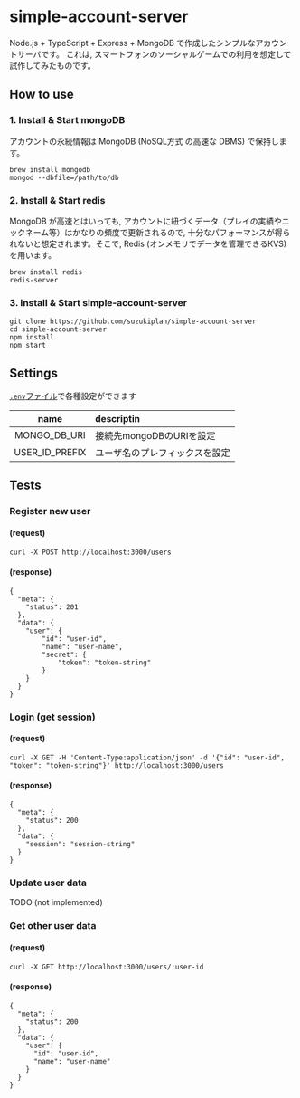# simple-account-server

Node.js + TypeScript + Express + MongoDB で作成したシンプルなアカウントサーバです。
これは, スマートフォンのソーシャルゲームでの利用を想定して試作してみたものです。

## How to use

### 1. Install & Start mongoDB
アカウントの永続情報は MongoDB (NoSQL方式 の高速な DBMS) で保持します。
```
brew install mongodb
mongod --dbfile=/path/to/db
```

### 2. Install & Start redis
MongoDB が高速とはいっても, アカウントに紐づくデータ（プレイの実績やニックネーム等）はかなりの頻度で更新されるので, 十分なパフォーマンスが得られないと想定されます。そこで, Redis (オンメモリでデータを管理できるKVS) を用います。
```
brew install redis
redis-server
```

### 3. Install & Start simple-account-server
```
git clone https://github.com/suzukiplan/simple-account-server
cd simple-account-server
npm install
npm start
```

## Settings

[`.env`ファイル](.env)で各種設定ができます

|name|descriptin|
|:---:|:---|
|MONGO_DB_URI|接続先mongoDBのURIを設定|
|USER_ID_PREFIX|ユーザ名のプレフィックスを設定|

## Tests

### Register new user
#### (request)
```
curl -X POST http://localhost:3000/users
```

#### (response)
```
{
  "meta": {
    "status": 201
  },
  "data": {
    "user": {
        "id": "user-id",
        "name": "user-name",
        "secret": {
            "token": "token-string"
        }
    }
  }
}
```

### Login (get session)
#### (request)
```
curl -X GET -H 'Content-Type:application/json' -d '{"id": "user-id", "token": "token-string"}' http://localhost:3000/users
```

#### (response)
```
{
  "meta": {
    "status": 200
  },
  "data": {
    "session": "session-string"
  }
}
```

### Update user data
TODO (not implemented)

### Get other user data
#### (request)
```
curl -X GET http://localhost:3000/users/:user-id
```

#### (response)
```
{
  "meta": {
    "status": 200
  },
  "data": {
    "user": {
      "id": "user-id",
      "name": "user-name"
    }
  }
}
```